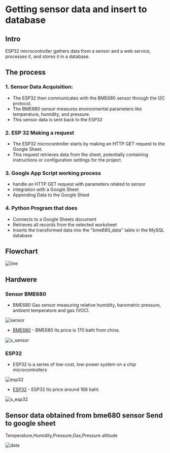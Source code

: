 # Getting sensor data and insert to database

## Intro

ESP32 microcontroller gathers data from a sensor and a web service, processes it, and stores it in a database. 

## The process

### 1. Sensor Data Acquisition:

- The ESP32 then communicates with the BME680 sensor through the I2C protocol.
- The BME680 sensor measures environmental parameters like temperature, humidity, and pressure.
- This sensor data is sent back to the ESP32

### 2. ESP 32 Making a request

- The ESP32 microcontroller starts by making an HTTP GET request to the Google Sheet.
- This request retrieves data from the sheet, potentially containing instructions or configuration settings for the project.

### 3. Google App Script working process

- handle an HTTP GET request with parameters related to sensor
- integration with a Google Sheet
- Appending Data to the Google Sheet

### 4. Python Program that does

- Connects to a Google Sheets document
- Retrieves all records from the selected worksheet
- Inserts the transformed data into the "bme680_data" table in the MySQL database


## Flowchart

![line](https://github.com/NoppalitP/sensordata2database/assets/155846151/7ebcc553-f0e7-4574-9819-d8af8070f6a7)

## Hardwere

### Sensor BME680

- BME680
Gas sensor measuring relative humidity, barometric pressure, ambient temperature and gas (VOC).

![sensor](https://store.fut-electronics.com/cdn/shop/files/BME680-enviromental-sensor_500x500.jpg)

* [ฺBME680](https://shopee.co.th/Bme680-%E0%B9%80%E0%B8%8B%E0%B9%87%E0%B8%99%E0%B9%80%E0%B8%8B%E0%B8%AD%E0%B8%A3%E0%B9%8C%E0%B8%A7%E0%B8%B1%E0%B8%94%E0%B8%AD%E0%B8%B8%E0%B8%93%E0%B8%AB%E0%B8%A0%E0%B8%B9%E0%B8%A1%E0%B8%B4%E0%B8%84%E0%B8%A7%E0%B8%B2%E0%B8%A1%E0%B8%8A%E0%B8%B7%E0%B9%89%E0%B8%99%E0%B8%94%E0%B8%B4%E0%B8%88%E0%B8%B4%E0%B8%95%E0%B8%AD%E0%B8%A5-Cjmcu-680-High-Altitude-Sensor-i.341476548.9802165029?sp_atk=91f17fd6-a9dd-4a54-99b6-3a068c1aee20&xptdk=91f17fd6-a9dd-4a54-99b6-3a068c1aee20) - BME680 Its price is 170 baht from china.

![s_sensor](https://github.com/NoppalitP/sensordata2database/assets/155846151/d7d6f30e-4995-4fa8-b7dc-85d16e51bf68)

### ESP32
- ESP32 is a series of low-cost, low-power system on a chip microcontrollers

![esp32](https://store.fut-electronics.com/cdn/shop/files/esp32-development-kit-30pin_500x500.jpg)

* [ESP32](https://shopee.co.th/ESP32-ESP32S-Node32-ESP-WROOM-32-NodeMCU-32-WiFi-Bluetooth-IoT-Development-Board-%E0%B8%9A%E0%B8%AD%E0%B8%A3%E0%B9%8C%E0%B8%94%E0%B8%9E%E0%B8%B1%E0%B8%92%E0%B8%99%E0%B8%B2%E0%B9%82%E0%B8%9B%E0%B8%A3%E0%B9%81%E0%B8%81%E0%B8%A3%E0%B8%A1%E0%B8%84%E0%B8%A7%E0%B8%9A%E0%B8%84%E0%B8%B8%E0%B8%A1%E0%B8%A7%E0%B8%87%E0%B8%88%E0%B8%A3-i.270502312.5537452929?sp_atk=35d6e786-fda5-4f91-a134-181dbe0271a7&xptdk=35d6e786-fda5-4f91-a134-181dbe0271a7) - ESP32 Its price around 168 baht.

![s_esp32](https://github.com/NoppalitP/sensordata2database/assets/155846151/0fb5ac61-da83-4615-8bb1-235f2bb84630)

## Sensor data obtained from bme680 sensor Send to google sheet
Temperature,Humidity,Pressure,Gas,Pressure altitude

![data](https://github.com/NoppalitP/sensordata2database/assets/155846151/1b1995b5-bacf-437e-a7be-5f16c1b9503f)

